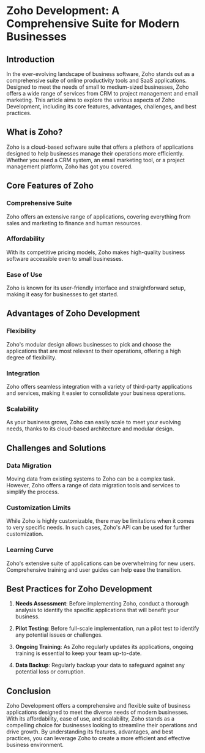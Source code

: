 
# Zoho Development: A Comprehensive Suite for Modern Businesses

## Introduction

In the ever-evolving landscape of business software, Zoho stands out as a comprehensive suite of online productivity tools and SaaS applications. Designed to meet the needs of small to medium-sized businesses, Zoho offers a wide range of services from CRM to project management and email marketing. This article aims to explore the various aspects of Zoho Development, including its core features, advantages, challenges, and best practices.

## What is Zoho?

Zoho is a cloud-based software suite that offers a plethora of applications designed to help businesses manage their operations more efficiently. Whether you need a CRM system, an email marketing tool, or a project management platform, Zoho has got you covered.

## Core Features of Zoho

### Comprehensive Suite
Zoho offers an extensive range of applications, covering everything from sales and marketing to finance and human resources.

### Affordability
With its competitive pricing models, Zoho makes high-quality business software accessible even to small businesses.

### Ease of Use
Zoho is known for its user-friendly interface and straightforward setup, making it easy for businesses to get started.

## Advantages of Zoho Development

### Flexibility
Zoho's modular design allows businesses to pick and choose the applications that are most relevant to their operations, offering a high degree of flexibility.

### Integration
Zoho offers seamless integration with a variety of third-party applications and services, making it easier to consolidate your business operations.

### Scalability
As your business grows, Zoho can easily scale to meet your evolving needs, thanks to its cloud-based architecture and modular design.

## Challenges and Solutions

### Data Migration
Moving data from existing systems to Zoho can be a complex task. However, Zoho offers a range of data migration tools and services to simplify the process.

### Customization Limits
While Zoho is highly customizable, there may be limitations when it comes to very specific needs. In such cases, Zoho's API can be used for further customization.

### Learning Curve
Zoho's extensive suite of applications can be overwhelming for new users. Comprehensive training and user guides can help ease the transition.

## Best Practices for Zoho Development

1. **Needs Assessment**: Before implementing Zoho, conduct a thorough analysis to identify the specific applications that will benefit your business.

2. **Pilot Testing**: Before full-scale implementation, run a pilot test to identify any potential issues or challenges.

3. **Ongoing Training**: As Zoho regularly updates its applications, ongoing training is essential to keep your team up-to-date.

4. **Data Backup**: Regularly backup your data to safeguard against any potential loss or corruption.

## Conclusion

Zoho Development offers a comprehensive and flexible suite of business applications designed to meet the diverse needs of modern businesses. With its affordability, ease of use, and scalability, Zoho stands as a compelling choice for businesses looking to streamline their operations and drive growth. By understanding its features, advantages, and best practices, you can leverage Zoho to create a more efficient and effective business environment.
